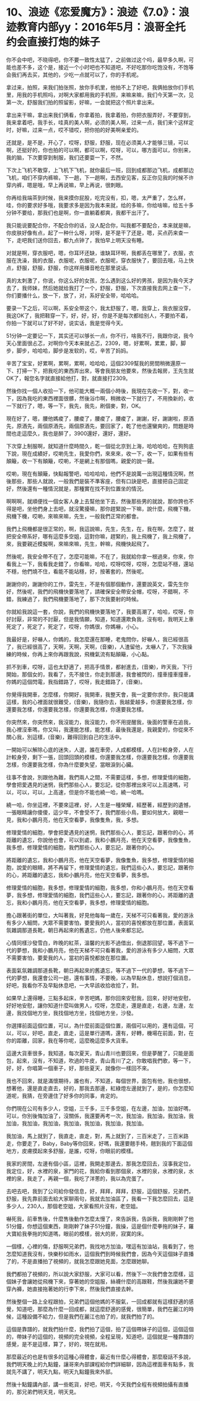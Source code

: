 # 10、浪迹《恋爱魔方》：浪迹《7.0》：浪迹教育内部yy：2016年5月：浪哥全托约会直接打炮的妹子

你不会中吧，不晓得吧，你不要一致性太猛了，之前做过这个吗，最早多久啊，可能也差不多，这个是，接近一个小时吧也不知道吧，不好吃那你吃饱没有，不饱等会我们再去买，其他的，少吃一点就可以了，你的手机呢。

拿过来，拍照，来我们拍张照，放你手机里，他拍不上了好吧，我俩拍放你们手机里，用我的手机照吗，对啊大家都用我的手机照，来嘛来嘛，我们今天第一次，见第一次，舒服我们拍的照留影，好嘛，一会就把这个照片拿出来。

拿出来干嘛，拿出来我们俩看，你拿着拍，我拿着拍，你把衣服弄好，不要穿到，我来拿着吧，我手长，哇真的美人啊，必须的美人啊，过来一点，我们来个这样定时，好嘛，过来一点，哎不错哎，把你拍的好美啊亲爱的。

还就是，是不是，开心了，哎呀，舒服，舒服，现在必须美人才能够三镜，可以啊，还挺好的，你也拍的可以啊，都可以啊，哎呀，可以，哪方面可以，你别来，我的脑，下次要穿到制服，我们还要耍一下，不然。

下次上飞机不敢穿，上飞机下飞机，就你最后一班，回到成都那边飞机，成都那边飞机，咱们不穿内裤嘛，下一趟，下一趟啊，去西安见客，反正你见我的时候不许穿内裤，嗯是哦，早上再说嘛，早上再说，很刺眼。

你再给我端茶到时候，我来摸你屁股，吃完没有，扣，嗯，太严重了，怎么样，哇，你的要求好多哦，我要求多是因为我本来就，给的多嘛，你给啥嘛，给五十多分钟不要给，那我们也是啊，你一直躺着都爽，我都干出汗了。

我只能说要配合你，不配合你的话，没人配合你，叫我都不要配合，本来就是嘛，你皮肤好像有点，起了一种什么呀，对呀，是不是干了还是，嗯，买点药来查一下，走吧我们送你回去，都九点钟了，我怕早上明天没有睡。

对就是啊，穿衣服吧，嗯，你耳环还缺，谁缺耳环啊，我都丢在哪里了，衣服，衣服在洗澡，我的衣服，衣服呢，衣服呢，衣服呢，穿衣服快了，要回去哦，马上快点，舒服，舒服，舒服，你这样用播音枪在那里说话。

真的太刺激了，你说，你这么好的女孩，怎么遇到这么好的男孩，是因为我今天才去了，我师妹，然后她就给我打了一个，舒服，舒服，下次直接我去网上查一下，你们要播什么，放一下，放了，对，系好安全带，哈哈哈。

要录一下之后，可以啊，系安全带这个，我太舒服了，嗯，我穿上，我衣服没穿，我这OK了，我把鞋穿一下，好，好，好，你是不是每次都给别人，不要拍不着，你拍一下就可以了好不好，说实话，我是觉得今天。

51分钟一定要记一下，其实还可以够长一点，你不行，啥我不行，我跟你说，我今天心里面很忐忑，对啊你今天本来就忐忑，2309，嗯，好累啊，累累，脚，脚步，脚步，哈哈哈，脚步是发软的，哎，辛苦了妈妈。

辛苦了宝宝，好累啊，累啊，累啊，哈哈哈，這個2309幫我的房間稍微還原一下、打掃一下，把我吃的東西弄出來，等會我朋友他要來，然後去報房，王先生就OK了，報您名字就直接給他打，對，就直接打2309。

然後你找一個人收拾一下，他可能大概一兩個小時後，我現在先收一下，對，收一下，因為我吃的東西裡面很髒，然後浴巾啊，稍微收一下就行了，不用換新的，收一下就行了，嗯，等一下，我先，我先，刷個麥，對，OK。

現在好了，嗯，腰他媽痠了，腰痠了，腰痠了，腰痠了，謝謝，好，謝謝啦，原酒先，原酒先，兩個原酒先，兩個原酒先，要回家了，乾了他也還蠻爽的，問題是時間也走這麼久，我也是醉了，3900還好，還好，還好。

下次穿上制服啊，就知道什麼時間久，乾一個從北京到上海，哈哈哈哈，在狗狗底下說，現在成績好，哎喲先生，我愛你們，來來來，收一下，收一下，如果有些有顛簸，收一下有顛簸，哎喲，不是網上有那個嗎，親愛的說一聲。

哎喲，現在有顛簸，快點報警吧，哈哈哈哈，他們不是說萬一出現這種情況啊，然後那些，那些人就說，一般我們是裝不準客座，但有口訣是吧，直接把自己固定好，然後還有一種情況就是，那種實在找不到位置坐的情況。

啊啊啊，就順便找一個女客人身上去幫他坐下去，然後那些男的就說，那你誇也不得是吧，坐他們身上去吧，就沒驚擾嘛，那你趕緊說一下嘛，說什麼，飛機下機，飛機下機，哎喲，來嘛來嘛，先生，一般我們正常的都會。

我們上飛機都是很正常的，啊，我這說嘛，先生，先生，在，我在啊，怎麼了，就把安全帶系好，哪有這麼多空姐，這對你嘛，趕緊的，我上飛機了，我上飛機了，來，我要親近模擬啊，來嘛來嘛，先生，幹嘛，飛機快起飛了。

然後呢，我安全帶不在了，怎麼可能嘛，不在了，我就給你拿一根過來，你來，你看我上一下，我看我走錯了，你看嘛，哈哈，哎呀哎呀，哎呀，怎麼站不穩，還站不穩，他們燒不住，看能不能站穩，好，按著套的，然後呢。

謝謝你的，謝謝你的工作，雷先生，不是有個那個動作，還要說英文，雷先生你好，然後呢，我們的飛機快要落地了，請確保安全帶安全帽，哎呀，不錯啊，不錯，我練過了，我們飛機要落地了，那下次我要射的時候。

你就給我說這一套，你說，我們的飛機快要落地了，我要高潮了，哈哈，哎呀，你好討厭，非常的不討厭，但是我情願，知道，知道還欺負我，沒有啦，我明天上車死定了，死定了，死定了，哎呀，你媽很，你媽嚇，小心。

我最好是，好嚇人，你媽的，我怎麼還在那睡，老鬼問你，好嚇人，我已經很高了，我已經很高了，天啊，天啊，天啊，(音樂)，人渣留他，太嚇人了，下次我操練的時候，你再上來你再跟我說，飛機氣流有點顛簸，小心點。

抓不到車，哎呀，這也太舒適了，把高手情景，都射進去，(音樂)，昨天我，下行開始，那個女的，我看了，先不接住，你走到那邊，我會被閃的，撞車撞車撞車，你媽的這個閃電，我指錯路了，哎呀，我走錯路了，(音樂)。

你覺得我開車，怎麼樣，你開好，我開車，我整天會，我一定要你求你，我只能講這樣，我的心裡面就很難受，(音樂)，我隨你去，我越愛越多，你還要我怎樣，你還要我怎樣，你還要我怎樣，你還要我怎樣，你還要我怎樣。

你突然來，你突然來，我沒能力，我沒能力，你不用提醒我，後面的警車在追我，我心裡沒車嗎，你又叫，我還能怎樣，能怎樣，最後我還是，我親愛的，你從來不關心我，別這樣，(音樂)，難得回到自己的生活中。

一開始可以解除心底的迷失，人選，誰在車旁，人成都模樣，人在計較身旁，人在計較身旁，剩下一張，回頭回頭的模樣，你還要我怎樣，你還要我怎樣，你還要我怎樣，你還要我怎樣，你為什麼要失望，當眼淚到心臟。

往事不會說，別跟他為難，我們兩人之間，不需要這樣，多想，修理愛情的細胞，學會把愛遇見的迷惘，我們那些心人，要忘記，從你那裡出來可以上高速嗎，可以，可以，可以，上高速，但是你不能也繞一哈，繞一哈嗎。

繞一哈，你坐這裡，不要來這裡，好，人生是一種榮耀，經歷著，經歷到的遺憾，一張眼睛讓你傻傻，這少年，不會受不了，我們那些小鳥，要如何放大，親眼一見，我和小鵬月亮，他在天空看夢，我像隻魚，我，多想。

修理愛情的細胞，學會把愛遇見的迷惘，我們那些心人，要忘記，跟著你的心，將距離的遺忘，你說他也會，可以到處，我和小鵬月亮，他在天空看夢，我像隻魚，我多想，修理愛情的細胞，我們那些心人，要忘記，跟著你的心。

將距離的遺忘，我和小鵬月亮，他在天空看夢，我像隻魚，我多想，修理愛情的細胞，說愛的眼睛，將不再留下，修理愛情的遺忘，我們這些心人，要忘記，跟著你的心，將距離的遺忘，我和小鵬月亮，他在天空看夢，我多想。

修理愛情的細胞，我多想，修理愛情的細胞，我多想，你和小鵬月亮，他在天空看夢，我多想，修理愛情的細胞，我們這些心人，要忘記，跟著你的心，將距離的遺忘，我和小鵬月亮，他在天空看夢，我多想，修理愛情的細胞。

擔心跟著街的單位，大叫著我，好見他每每一歲在，天梯不可只看著我，愛的游泳有多少人細問，大眾不需要害怕，要愛我的人，當初的喜悅都放在那位置，表面氣氛雜調那道長靴，朝日再起來的舊遺忘，仍他人後來都忘記。

心情同樣沙發雪白，昨晚的紅茶，溫馨的光影不過借出，倒退那回望，等不過下一代的夢想，我和小鵬月亮，他在天梯不可只看著我，愛的游泳有多少人細問，大眾不需要害怕，要愛我的人，當初的喜悅都放在那位置。

表面氣氛雜調那道長靴，朝日再起來的舊遺忘，等不過下一代的夢想，等不過下一代的夢想，我還會公司一趟，還有事情，不要晚，以為早點休息，想說打個消息，好吧，我看你不及早點休息吧，一大早該收拾收拾了，對。

如果早上還得睡，三點多起床，辛苦吧媽，那你回來安慰我，回來，好好地安慰，好好地安慰，讓你知道什麼叫做男人，哎呀，怎麼走，還是直走，右邊，左邊，左邊，我找個地方坐，我找個地方坐，找個地方坐，沙發。

你選擇前面這個位置，可以，為什麼前面這個位置，兩個可以用的，還有這個，可以，可以，好吧，直走，直走，這是單行道嗎，還有，好轉，機場在前面，對，在你的距離，回家，我在等你呢，這麼晚這麼多大貨車。

這邊大貨車很多，我知道，每次夏天，青山青川也要回來，但是夢醒了，只能是面包，起來，沒有，不知道，吹過的牛皮，青山青川了之，你敢唱我們歌，等一下，好，好，你唱第一個車子，好，那些夏天，就像你一樣回不來。

我也不回來，就是滿懷期待，誰也有，不知道，每個世界，面包有他，我也很想，想著他，還是直走直去，好的，那我去那邊，紅綠燈左邊就到了，是的，你怎麼知道呢，我猜，在旁邊住了好多你的同事，肯定的。

你們現在公司有多少人，空姐，三千多，三千多空姐，在左邊，加油，加油好嗎，可以，你別後悔加油了，沒關係，我還要再考一次，我加油，我加油，我加油，我加油，我加油，我加油，我加油，我加油，我加油，我加油。

我加油，馬上就到了，我直走，直走，對，馬上就到了，三百米走了，三百米路走，你要走了，Baby，Baby等你回來，好嗎，我還要翹手椅，翹到我的下面這個地方，皮膚摸起來多舒服，是誰，哎呀，你眼前的模樣。

我家的房間，左邊有個小區，這裡，我開走那邊去，那我怎麼回去，沒事我定位，我定位，好，水裡的泉，家門的花，我給你看到那個泉，水裡的泉，水裡的泉，水裡的泉，我走了，再親一個，我吃了洋蔥的，我以為完蛋了。

去吧去吧，我到了公司給你發信息，好，拜拜，拜拜，舒服，這個舒服，兄弟們，舒服，我先靠前面去給大家聊兩句，我就去加油區了，我看一下我怎麼回去，這是多少人，230人，那個老空姐，大家看照片沒有，老空姐。

嚇死我，前車售後，什麼售後動作怎麼太慢了，來告訴我，告訴我，我剛剛幹了他51分鐘，你想這個東西，剛剛幹了妹子51分鐘，我操，這是個什麼拳拖的妹子，羅大寶給我拳拖的知道嗎，眼前的模樣，弱大的房，寂寞的床。

一個樣，心裡的傷，舒服啊兄弟們，我找地方加油，嘿這有加油站，我看到了，他怎麼知道我沒有，快樂秒如雨水，這個我們到時候我們會，因為今天這個妹子直播了的，不是直播拍了視頻的，就我怎麼跟她見面，怎麼跟她聊。

我們都拍了視頻的，所以說大家舒服，大家可以看，然後下一次我們會怎麼樣，這個妹子會讓她從飛機下來，穿著她的空姐服，絲襪什麼的高跟鞋，然後我讓她不要穿內褲，她直接拖著她的行李下來，然後我們直接去幹。

然後整個一路上全程跟拍，兄弟們這個他媽的不服氣，一回成都就有這樣舒適的感覺，知道吧，那麼為什麼一回成都，就這麼舒適的感覺，很簡單，我們在麗江的時候，這種設備不給力，但是我們在麗江也拍了的，就我們拍了的。

這個是靠譜的，就我們拍什麼，我們拍了這個，拍了這個帶妹子的這個，這個這個的，帶妹子的這個的，視頻的完全視頻，全程呈現，知道吧，這個就是一種靠譜的感覺，是不是這樣，算了，好的，現在就用。

那麼最近的也是有很多的這種心得體會，最近有什麼心得體會，那麼廢話不多說，我們明天晚上的九點鐘，讓哥來內部課程給你們詳細聊，因為這裡面車有點多，我就先不講了，明天九點，明天九點鐘我來外部。

然後十點鐘講內部，講一些乾貨，好吧，明天，今天我們全程有視頻拍攝有直播的，那兄弟們明天見，明天見。